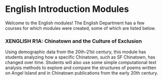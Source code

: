 # English Introduction Modules

Welcome to the English modules! The English Department has a few courses for which modules were created, some of which are listed below.

### XENGLISH R1A: Chinatown and the Culture of Exclusion

Using demographic data from the 20th-21st century, this module has students analyzing how a specific Chinatown, such as SF Chinatown, has changed over time. Students will also use some simple computational text analysis methods to explore and compare the structures of poems written on Angel Island and in Chinatown publications from the early 20th century.